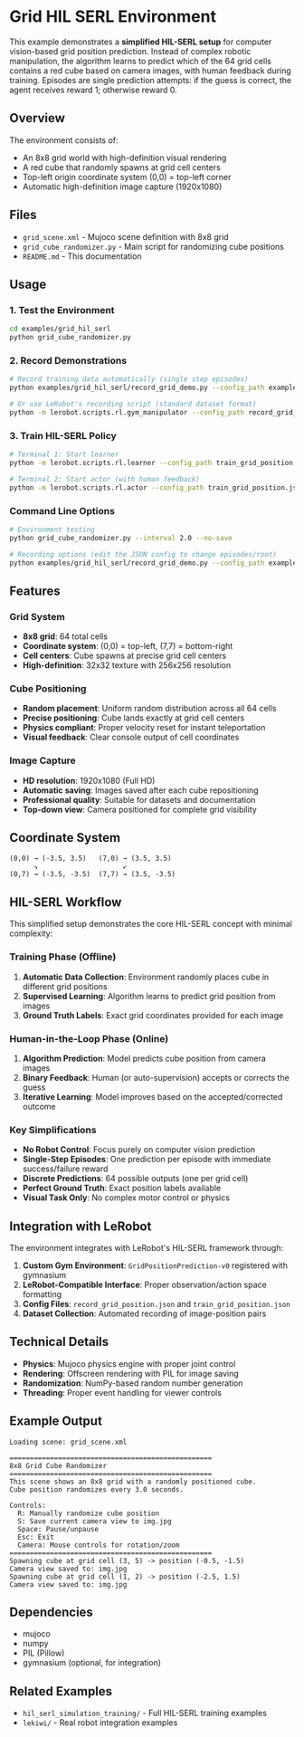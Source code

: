 # Grid HIL SERL Environment

This example demonstrates a **simplified HIL-SERL setup** for computer vision-based grid position prediction. Instead of complex robotic manipulation, the algorithm learns to predict which of the 64 grid cells contains a red cube based on camera images, with human feedback during training. Episodes are single prediction attempts: if the guess is correct, the agent receives reward 1; otherwise reward 0.

## Overview

The environment consists of:
- An 8x8 grid world with high-definition visual rendering
- A red cube that randomly spawns at grid cell centers
- Top-left origin coordinate system (0,0) = top-left corner
- Automatic high-definition image capture (1920x1080)

## Files

- `grid_scene.xml` - Mujoco scene definition with 8x8 grid
- `grid_cube_randomizer.py` - Main script for randomizing cube positions
- `README.md` - This documentation

## Usage

### 1. Test the Environment
```bash
cd examples/grid_hil_serl
python grid_cube_randomizer.py
```

### 2. Record Demonstrations
```bash
# Record training data automatically (single step episodes)
python examples/grid_hil_serl/record_grid_demo.py --config_path examples/grid_hil_serl/record_grid_position_lerobot.json

# Or use LeRobot's recording script (standard dataset format)
python -m lerobot.scripts.rl.gym_manipulator --config_path record_grid_position_lerobot.json
```

### 3. Train HIL-SERL Policy
```bash
# Terminal 1: Start learner
python -m lerobot.scripts.rl.learner --config_path train_grid_position.json

# Terminal 2: Start actor (with human feedback)
python -m lerobot.scripts.rl.actor --config_path train_grid_position.json
```

### Command Line Options
```bash
# Environment testing
python grid_cube_randomizer.py --interval 2.0 --no-save

# Recording options (edit the JSON config to change episodes/root)
python examples/grid_hil_serl/record_grid_demo.py --config_path examples/grid_hil_serl/record_grid_position_lerobot.json
```

## Features

### Grid System
- **8x8 grid**: 64 total cells
- **Coordinate system**: (0,0) = top-left, (7,7) = bottom-right
- **Cell centers**: Cube spawns at precise grid cell centers
- **High-definition**: 32x32 texture with 256x256 resolution

### Cube Positioning
- **Random placement**: Uniform random distribution across all 64 cells
- **Precise positioning**: Cube lands exactly at grid cell centers
- **Physics compliant**: Proper velocity reset for instant teleportation
- **Visual feedback**: Clear console output of cell coordinates

### Image Capture
- **HD resolution**: 1920x1080 (Full HD)
- **Automatic saving**: Images saved after each cube repositioning
- **Professional quality**: Suitable for datasets and documentation
- **Top-down view**: Camera positioned for complete grid visibility

## Coordinate System

```
(0,0) → (-3.5, 3.5)   (7,0) → (3.5, 3.5)
      ↘                     ↙
(0,7) → (-3.5, -3.5)  (7,7) → (3.5, -3.5)
```

## HIL-SERL Workflow

This simplified setup demonstrates the core HIL-SERL concept with minimal complexity:

### Training Phase (Offline)
1. **Automatic Data Collection**: Environment randomly places cube in different grid positions
2. **Supervised Learning**: Algorithm learns to predict grid position from images
3. **Ground Truth Labels**: Exact grid coordinates provided for each image

### Human-in-the-Loop Phase (Online)
1. **Algorithm Prediction**: Model predicts cube position from camera images
2. **Binary Feedback**: Human (or auto-supervision) accepts or corrects the guess
3. **Iterative Learning**: Model improves based on the accepted/corrected outcome

### Key Simplifications
- **No Robot Control**: Focus purely on computer vision prediction
- **Single-Step Episodes**: One prediction per episode with immediate success/failure reward
- **Discrete Predictions**: 64 possible outputs (one per grid cell)
- **Perfect Ground Truth**: Exact position labels available
- **Visual Task Only**: No complex motor control or physics

## Integration with LeRobot

The environment integrates with LeRobot's HIL-SERL framework through:

1. **Custom Gym Environment**: `GridPositionPrediction-v0` registered with gymnasium
2. **LeRobot-Compatible Interface**: Proper observation/action space formatting
3. **Config Files**: `record_grid_position.json` and `train_grid_position.json`
4. **Dataset Collection**: Automated recording of image-position pairs

## Technical Details

- **Physics**: Mujoco physics engine with proper joint control
- **Rendering**: Offscreen rendering with PIL for image saving
- **Randomization**: NumPy-based random number generation
- **Threading**: Proper event handling for viewer controls

## Example Output

```
Loading scene: grid_scene.xml

==================================================
8x8 Grid Cube Randomizer
==================================================
This scene shows an 8x8 grid with a randomly positioned cube.
Cube position randomizes every 3.0 seconds.

Controls:
  R: Manually randomize cube position
  S: Save current camera view to img.jpg
  Space: Pause/unpause
  Esc: Exit
  Camera: Mouse controls for rotation/zoom
==================================================
Spawning cube at grid cell (3, 5) -> position (-0.5, -1.5)
Camera view saved to: img.jpg
Spawning cube at grid cell (1, 2) -> position (-2.5, 1.5)
Camera view saved to: img.jpg
```

## Dependencies

- mujoco
- numpy
- PIL (Pillow)
- gymnasium (optional, for integration)

## Related Examples

- `hil_serl_simulation_training/` - Full HIL-SERL training examples
- `lekiwi/` - Real robot integration examples
